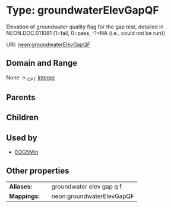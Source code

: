 
# Type: groundwaterElevGapQF


Elevation of groundwater quality flag for the gap test, detailed in NEON.DOC.011081 (1=fail, 0=pass, -1=NA (i.e., could not be run))

URI: [neon:groundwaterElevGapQF](https://data.neonscience.org/groundwaterElevGapQF)


## Domain and Range

None ->  <sub>OPT</sub> [Integer](types/Integer.md)

## Parents


## Children


## Used by

 * [EOG5Min](EOG5Min.md)

## Other properties

|  |  |  |
| --- | --- | --- |
| **Aliases:** | | groundwater elev gap q f |
| **Mappings:** | | neon:groundwaterElevGapQF |

